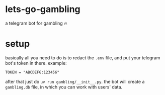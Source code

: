 # lets-go-gambling
a telegram bot for gambling :fire:

# setup
basically all you need to do is to redact the `.env` file, and put your telegram bot's token in there.
example:
```.env
TOKEN = "ABCDEFG:123456"
```
after that just do `uv run gambling/__init__.py`.
the bot will create a `gambling.db` file, in which you can work with users' data.

